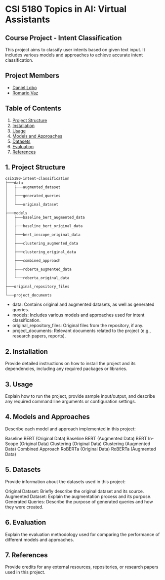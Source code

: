 # **CSI 5180 Topics in AI: Virtual Assistants**

## **Course Project - Intent Classification**
This project aims to classify user intents based on given text input. It includes various models and approaches to achieve accurate intent classification.

## **Project Members**
- [Daniel Lobo](https://github.com/danlobo1999)
- [Romario Vaz](https://github.com/Mystery3434)

## **Table of Contents**
1. <a href="#Project Structure">Project Structure</a>
3. <a href="#Installation">Installation</a>
4. <a href="#Usage">Usage</a>
5. <a href="#Models and Approaches">Models and Approaches</a>
6. <a href="#Datasets">Datasets</a>
7. <a href="#Evaluation">Evaluation</a>
8. <a href="#References">References</a>

## <a name="Project Structure">**1. Project Structure**</a>
```
csi5180-intent-classification
├───data
│   ├───augmented_dataset
│	│
│   ├───generated_queries
│	│
│   └───original_dataset
│
├───models
│   ├───baseline_bert_augmented_data
│	│
│   ├───baseline_bert_original_data
│	│
│   ├───bert_inscope_original_data
│	│
│   ├───clustering_augmented_data
│	│
│   ├───clustering_original_data
│	│
│   ├───combined_approach
│	│
│   ├───roberta_augmented_data
│	│
│   └───roberta_original_data
│
├───original_repository_files
│
└───project_documents
```
- data: Contains original and augmented datasets, as well as generated queries.
- models: Includes various models and approaches used for intent classification.
- original_repository_files: Original files from the repository, if any.
- project_documents: Relevant documents related to the project (e.g., research papers, reports).


## <a name="Installation">**2. Installation**</a>
Provide detailed instructions on how to install the project and its dependencies, including any required packages or libraries.

## <a name="Usage">**3. Usage**</a>
Explain how to run the project, provide sample input/output, and describe any required command line arguments or configuration settings.

## <a name="Models and Approaches">**4. Models and Approaches**</a>
Describe each model and approach implemented in this project:

Baseline BERT (Original Data)
Baseline BERT (Augmented Data)
BERT In-Scope (Original Data)
Clustering (Original Data)
Clustering (Augmented Data)
Combined Approach
RoBERTa (Original Data)
RoBERTa (Augmented Data)

## <a name="Datasets">**5. Datasets**</a>
Provide information about the datasets used in this project:

Original Dataset: Briefly describe the original dataset and its source.
Augmented Dataset: Explain the augmentation process and its purpose.
Generated Queries: Describe the purpose of generated queries and how they were created.

## <a name="Evaluation">**6. Evaluation**</a>
Explain the evaluation methodology used for comparing the performance of different models and approaches.

## <a name="References">**7. References**</a>
Provide credits for any external resources, repositories, or research papers used in this project.